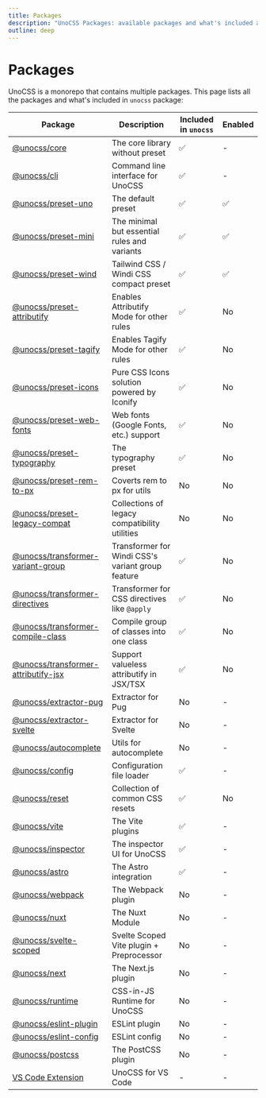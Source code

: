 ```yaml
---
title: Packages
description: "UnoCSS Packages: available packages and what's included and enabled in unocss."
outline: deep
---
```


# Packages

UnoCSS is a monorepo that contains multiple packages. This page lists all the packages and what's included in `unocss` package:

| Package                                                              | Description                                       | Included in `unocss` | Enabled |
| -------------------------------------------------------------------- | ------------------------------------------------- | -------------------- | ------- |
| [@unocss/core](/tools/core)                                          | The core library without preset                   | ✅                   | -       |
| [@unocss/cli](/integrations/cli)                                     | Command line interface for UnoCSS                 | ✅                   | -       |
| [@unocss/preset-uno](/presets/uno)                                   | The default preset                                | ✅                   | ✅      |
| [@unocss/preset-mini](/presets/mini)                                 | The minimal but essential rules and variants      | ✅                   | ✅      |
| [@unocss/preset-wind](/presets/wind)                                 | Tailwind CSS / Windi CSS compact preset           | ✅                   | ✅      |
| [@unocss/preset-attributify](/presets/attributify)                   | Enables Attributify Mode for other rules          | ✅                   | No      |
| [@unocss/preset-tagify](/presets/tagify)                             | Enables Tagify Mode for other rules               | ✅                   | No      |
| [@unocss/preset-icons](/presets/icons)                               | Pure CSS Icons solution powered by Iconify        | ✅                   | No      |
| [@unocss/preset-web-fonts](/presets/web-fonts)                       | Web fonts (Google Fonts, etc.) support            | ✅                   | No      |
| [@unocss/preset-typography](/presets/typography)                     | The typography preset                             | ✅                   | No      |
| [@unocss/preset-rem-to-px](/presets/rem-to-px)                       | Coverts rem to px for utils                       | No                   | No      |
| [@unocss/preset-legacy-compat](/presets/legacy-compat)               | Collections of legacy compatibility utilities     | No                   | No      |
| [@unocss/transformer-variant-group](/transformers/variant-group)     | Transformer for Windi CSS's variant group feature | ✅                   | No      |
| [@unocss/transformer-directives](/transformers/directives)           | Transformer for CSS directives like `@apply`      | ✅                   | No      |
| [@unocss/transformer-compile-class](/transformers/compile-class)     | Compile group of classes into one class           | ✅                   | No      |
| [@unocss/transformer-attributify-jsx](/transformers/attributify-jsx) | Support valueless attributify in JSX/TSX          | ✅                   | No      |
| [@unocss/extractor-pug](/extractors/pug)                             | Extractor for Pug                                 | No                   | -       |
| [@unocss/extractor-svelte](/extractors/svelte)                       | Extractor for Svelte                              | No                   | -       |
| [@unocss/autocomplete](/tools/autocomplete)                          | Utils for autocomplete                            | No                   | -       |
| [@unocss/config](/guide/config-file)                                 | Configuration file loader                         | ✅                   | -       |
| [@unocss/reset](/guide/style-reset)                                  | Collection of common CSS resets                   | ✅                   | No      |
| [@unocss/vite](/integrations/vite)                                   | The Vite plugins                                  | ✅                   | -       |
| [@unocss/inspector](/tools/inspector)                                | The inspector UI for UnoCSS                       | ✅                   | -       |
| [@unocss/astro](/integrations/astro)                                 | The Astro integration                             | ✅                   | -       |
| [@unocss/webpack](/integrations/webpack)                             | The Webpack plugin                                | No                   | -       |
| [@unocss/nuxt](/integrations/nuxt)                                   | The Nuxt Module                                   | No                   | -       |
| [@unocss/svelte-scoped](/integrations/svelte-scoped)                 | Svelte Scoped Vite plugin + Preprocessor          | No                   | -       |
| [@unocss/next](/integrations/next)                                   | The Next.js plugin                                | No                   | -       |
| [@unocss/runtime](/integrations/runtime)                             | CSS-in-JS Runtime for UnoCSS                      | No                   | -       |
| [@unocss/eslint-plugin](/integrations/eslint)                        | ESLint plugin                                     | No                   | -       |
| [@unocss/eslint-config](/integrations/eslint)                        | ESLint config                                     | No                   | -       |
| [@unocss/postcss](/integrations/postcss)                             | The PostCSS plugin                                | No                   | -       |
| [VS Code Extension](/integrations/vscode)                            | UnoCSS for VS Code                                | -                    | -       |
